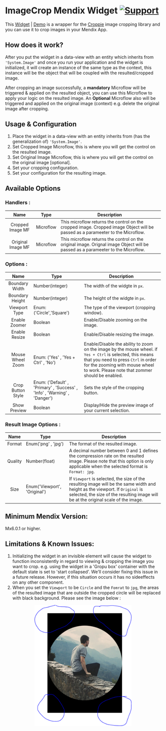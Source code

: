 # ImageCrop Mendix Widget [![Support](https://img.shields.io/badge/Mendix%20Support%3A-Community-orange.svg)](https://docs.mendix.com/community/app-store/app-store-content-support)

This [Widget](https://appstore.home.mendix.com) | [Demo](https://imagecropdemo100-sandbox.mxapps.io/index.html?profile=Responsive) is a wrapper for the [Croppie](https://foliotek.github.io/Croppie/) image cropping library and you can use it to crop images in your Mendix App.

## How does it work?

After you put the widget in a data-view with an entity which inherits from `'System.Image'` and once you run your application and the widget is initialized, it will create an instance of the same type as the context, this instance will be the object that will be coupled with the resulted/cropped image. 

After cropping an image successfully, a **mandatory** Microflow will be triggered & applied on the resulted object, you can use this Microflow to apply your logic on the resulted image. An **Optional** Microflow also will be triggered and applied on the original image (context) e.g. delete the original image after cropping.


## Usage & Configuration
1. Place the widget in a data-view with an entity inherits from (has the generalization of) `'System.Image'`.
2. Set Cropped Image Microflow, this is where you will get the control on the resulted image.
3. Set Original Image Microflow, this is where you will get the control on the original image [optional].
4. Set your cropping configuration.
5. Set your configuration for the resulting image.


## Available Options

### Handlers :


| Name      | Type        | Description|
|:---------:|-------------|------------|
| Cropped Image MF| Microflow |   This microflow returns the control on the cropped image. Cropped image Object will be passed as a parameeter to the Microflow.|
|Original Image MF| Microflow|This microflow returns the control on the original image. Orignal image Object will be passed as a parameeter to the Microflow.|


### Options :
| Name      | Type        | Description|
|:---------:|-------------|------------|
|Boundary Width| Number(integer)|The width of the widgte in `px`.|
|Boundary Height|Number(integer) |The height of the widgte in `px`.|
|Viewport Type| Enum: ('Circle','Square')|The type of the viewport (cropping window).|
|Enable Zoomer| Boolean |Enable/Disable zooming on the image.|
|Enable Resize| Boolean |Enable/Disable resizing the image.|
|Mouse Wheel Zoom| Enum: ('Yes' , 'Yes + Ctrl' , 'No') |Enable/Disable the ability to zoom on the image by the mouse wheel. if `Yes + Ctrl` is selected, this means that you need to press `Ctrl` in order for the zooming with mouse wheel to work. Please note that zommer should be enabled.|
|Crop Button Style|  Enum: ('Default' , 'Primary' , 'Success' , 'Info' , 'Warning' , 'Danger') |Sets the style of the cropping button.|
|Show Preview| Boolean |Display/Hide the preview image of your current selection.|


### Result Image Options :
| Name      | Type        | Description|
|:---------:|-------------|------------|
|Format|Enum('png' , 'jpg')|The format of the resulted image.|
|Quality| Number(float)|A decimal number between 0 and 1 defines the compression rate on the resulted image. Please note that this option is only applicable when the selected format is `Format: jpg`.|
|Size| Enum('Viewport', 'Original')| If `Viewport` is selected, the size of the resulting image will be the same width and height as the viewport. If `Original` is selected, the size of the resulting image will be at the original scale of the image.|

## Minimum Mendix Version: 

Mx6.0.1 or higher.


## Limitations & Known Issues:
1. Initializing the widget in an invisible element will cause the widget to function inconsistently in regard to viewing & cropping the image you want to crop. e.g. using the widget in a 'Gropu box' container with the default state is set to 'start collapsed'. We'll consider fixing this issue in a future release. However, if this situation occurs it has no sideeffects on any other component.
2. When you set the `Viewport` to be `Circle` and the `Fomrat` to `jpg`, the areas of the resulted image that are outside the cropped circle will be replaced with black background. Please  see the image below : 
<p align="center"><img src="./black-frame.png" alt="drawing" width="314"/></p>






















